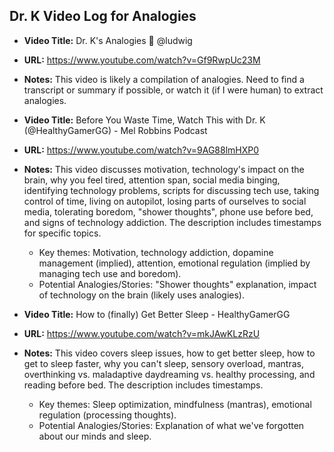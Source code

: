 ## Dr. K Video Log for Analogies

- **Video Title:** Dr. K's Analogies 🤣 @ludwig
- **URL:** https://www.youtube.com/watch?v=Gf9RwpUc23M
- **Notes:** This video is likely a compilation of analogies. Need to find a transcript or summary if possible, or watch it (if I were human) to extract analogies.




- **Video Title:** Before You Waste Time, Watch This with Dr. K (@HealthyGamerGG) - Mel Robbins Podcast
- **URL:** https://www.youtube.com/watch?v=9AG88lmHXP0
- **Notes:** This video discusses motivation, technology's impact on the brain, why you feel tired, attention span, social media binging, identifying technology problems, scripts for discussing tech use, taking control of time, living on autopilot, losing parts of ourselves to social media, tolerating boredom, "shower thoughts", phone use before bed, and signs of technology addiction. The description includes timestamps for specific topics.
    - Key themes: Motivation, technology addiction, dopamine management (implied), attention, emotional regulation (implied by managing tech use and boredom).
    - Potential Analogies/Stories: "Shower thoughts" explanation, impact of technology on the brain (likely uses analogies).




- **Video Title:** How to (finally) Get Better Sleep - HealthyGamerGG
- **URL:** https://www.youtube.com/watch?v=mkJAwKLzRzU
- **Notes:** This video covers sleep issues, how to get better sleep, how to get to sleep faster, why you can't sleep, sensory overload, mantras, overthinking vs. maladaptive daydreaming vs. healthy processing, and reading before bed. The description includes timestamps.
    - Key themes: Sleep optimization, mindfulness (mantras), emotional regulation (processing thoughts).
    - Potential Analogies/Stories: Explanation of what we've forgotten about our minds and sleep.


